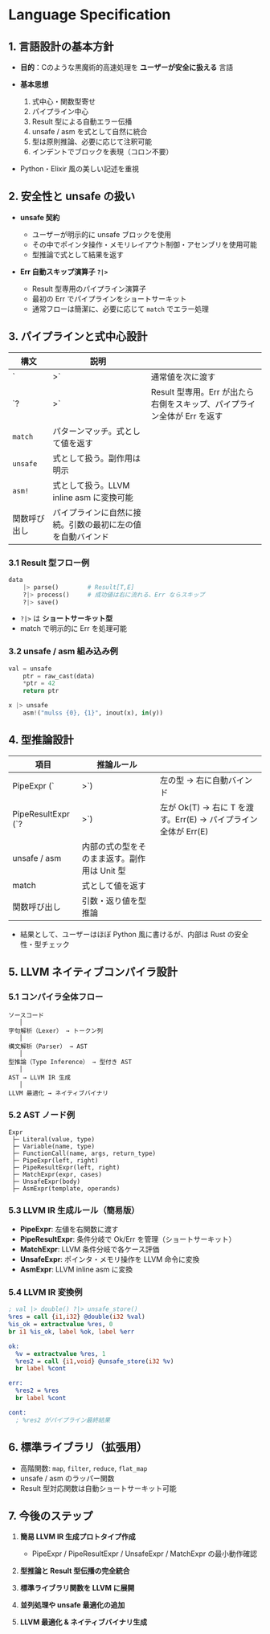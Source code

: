 # Language Specification

## 1. 言語設計の基本方針

* **目的**：Cのような黒魔術的高速処理を **ユーザーが安全に扱える** 言語
* **基本思想**

  1. 式中心・関数型寄せ
  2. パイプライン中心
  3. Result 型による自動エラー伝播
  4. unsafe / asm を式として自然に統合
  5. 型は原則推論、必要に応じて注釈可能
  6. インデントでブロックを表現（コロン不要）
* Python・Elixir 風の美しい記述を重視

## 2. 安全性と unsafe の扱い

* **unsafe 契約**

  * ユーザーが明示的に unsafe ブロックを使用
  * その中でポインタ操作・メモリレイアウト制御・アセンブリを使用可能
  * 型推論で式として結果を返す
* **Err 自動スキップ演算子 `?|>`**

  * Result 型専用のパイプライン演算子
  * 最初の Err でパイプラインをショートサーキット
  * 通常フローは簡潔に、必要に応じて `match` でエラー処理

## 3. パイプラインと式中心設計

| 構文       | 説明                            |                                              |
| -------- | ----------------------------- | -------------------------------------------- |
| `        | >`                            | 通常値を次に渡す                                     |
| `?       | >`                            | Result 型専用。Err が出たら右側をスキップ、パイプライン全体が Err を返す |
| `match`  | パターンマッチ。式として値を返す              |                                              |
| `unsafe` | 式として扱う。副作用は明示                 |                                              |
| `asm!`   | 式として扱う。LLVM inline asm に変換可能  |                                              |
| 関数呼び出し   | パイプラインに自然に接続。引数の最初に左の値を自動バインド |                                              |

### 3.1 Result 型フロー例

```py
data
    |> parse()        # Result[T,E]
    ?|> process()     # 成功値は右に流れる、Err ならスキップ
    ?|> save()
```

* `?|>` は **ショートサーキット型**
* match で明示的に Err を処理可能

### 3.2 unsafe / asm 組み込み例

```py
val = unsafe
    ptr = raw_cast(data)
    *ptr = 42
    return ptr

x |> unsafe
    asm!("mulss {0}, {1}", inout(x), in(y))
```

## 4. 型推論設計

| 項目                 | 推論ルール                     |                                               |
| ------------------ | ------------------------- | --------------------------------------------- |
| PipeExpr (`        | >`)                       | 左の型 → 右に自動バインド                                |
| PipeResultExpr (`? | >`)                       | 左が Ok(T) → 右に T を渡す。Err(E) → パイプライン全体が Err(E) |
| unsafe / asm       | 内部の式の型をそのまま返す。副作用は Unit 型 |                                               |
| match              | 式として値を返す                  |                                               |
| 関数呼び出し             | 引数・返り値を型推論                |                                               |

* 結果として、ユーザーはほぼ Python 風に書けるが、内部は Rust の安全性・型チェック


## 5. LLVM ネイティブコンパイラ設計

### 5.1 コンパイラ全体フロー

```
ソースコード
   │
字句解析（Lexer） → トークン列
   │
構文解析（Parser） → AST
   │
型推論（Type Inference） → 型付き AST
   │
AST → LLVM IR 生成
   │
LLVM 最適化 → ネイティブバイナリ
```

### 5.2 AST ノード例

```
Expr
 ├─ Literal(value, type)
 ├─ Variable(name, type)
 ├─ FunctionCall(name, args, return_type)
 ├─ PipeExpr(left, right)
 ├─ PipeResultExpr(left, right)
 ├─ MatchExpr(expr, cases)
 ├─ UnsafeExpr(body)
 ├─ AsmExpr(template, operands)
```

### 5.3 LLVM IR 生成ルール（簡易版）

* **PipeExpr**: 左値を右関数に渡す
* **PipeResultExpr**: 条件分岐で Ok/Err を管理（ショートサーキット）
* **MatchExpr**: LLVM 条件分岐で各ケース評価
* **UnsafeExpr**: ポインタ・メモリ操作を LLVM 命令に変換
* **AsmExpr**: LLVM inline asm に変換

### 5.4 LLVM IR 変換例

```llvm
; val |> double() ?|> unsafe_store()
%res = call {i1,i32} @double(i32 %val)
%is_ok = extractvalue %res, 0
br i1 %is_ok, label %ok, label %err

ok:
  %v = extractvalue %res, 1
  %res2 = call {i1,void} @unsafe_store(i32 %v)
  br label %cont

err:
  %res2 = %res
  br label %cont

cont:
  ; %res2 がパイプライン最終結果
```

## 6. 標準ライブラリ（拡張用）

* 高階関数: `map`, `filter`, `reduce`, `flat_map`
* unsafe / asm のラッパー関数
* Result 型対応関数は自動ショートサーキット可能

## 7. 今後のステップ

1. **簡易 LLVM IR 生成プロトタイプ作成**

   * PipeExpr / PipeResultExpr / UnsafeExpr / MatchExpr の最小動作確認
2. **型推論と Result 型伝播の完全統合**
3. **標準ライブラリ関数を LLVM に展開**
4. **並列処理や unsafe 最適化の追加**
5. **LLVM 最適化 & ネイティブバイナリ生成**
